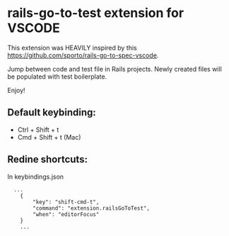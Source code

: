 # rails-go-to-test extension for VSCODE

This extension was HEAVILY inspired by this https://github.com/sporto/rails-go-to-spec-vscode.

Jump between code and test file in Rails projects.
Newly created files will be populated with test boilerplate.

Enjoy!

## Default keybinding:

- Ctrl + Shift + t
- Cmd + Shift + t (Mac)

## Redine shortcuts:


In keybindings.json

```
  ...
	{
		"key": "shift-cmd-t",
		"command": "extension.railsGoToTest",
		"when": "editorFocus"
	}
	...
```
